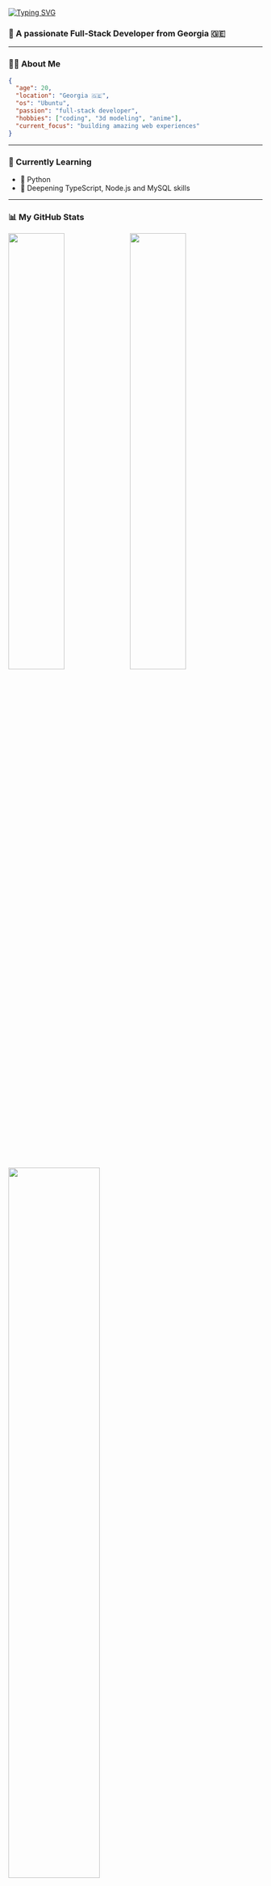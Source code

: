 [![Typing SVG](https://readme-typing-svg.demolab.com?lines=Hi+%F0%9F%91%8B,+I%E2%80%99m+<tspan+fill%3D%22%23ff69b4%22>Nika</tspan>\&center=true\&size=25\&font=Fira+Code\&pause=1000\&color=ffffff)](https://git.io/typing-svg)

<h3 align="left">🚀 A passionate Full-Stack Developer from Georgia 🇬🇪</h3>

---

### 👨‍💻 About Me

```json
{
  "age": 20,
  "location": "Georgia 🇬🇪",
  "os": "Ubuntu",
  "passion": "full-stack developer",
  "hobbies": ["coding", "3d modeling", "anime"],
  "current_focus": "building amazing web experiences"
}
```

---

### 🌱 Currently Learning

* 🐍 Python
* 🚧 Deepening TypeScript, Node.js and MySQL skills

---

### 📊 My GitHub Stats

<p align="left">
  <img src="https://github-readme-stats.vercel.app/api?username=yopblip&show_icons=true&theme=radical&hide_border=true" width="47%"/>
  <img src="https://github-readme-stats.vercel.app/api/top-langs/?username=yopblip&layout=compact&theme=radical&hide_border=true" width="47%"/>
</p>

<p align="left">
  <img src="https://github-readme-streak-stats.herokuapp.com/?user=yopblip&theme=radical&hide_border=true" width="60%"/>
</p>

---

### 🛠️ Tech Stack & Tools

<p align="left">
  <img src="https://skillicons.dev/icons?i=html,css,js,ts,react,nodejs,express,git,bootstrap,mysql,python,linux,ubuntu,vscode,figma" />
</p>

**Frontend:** React, TypeScript, HTML5, CSS3, Bootstrap
**Backend:** Node.js, Express.js, MySQL
**Tools:** Git, VS Code
**Learning:** Python

---

### 🎨 Creative Side

* **3D Artist** - Creating digital art and 3D models → [DeviantArt Profile](https://deviantart.com/yopblip)
* **Anime Enthusiast** - Love watching anime and Japanese animation

---

### 🚀 What I’m Working On

* Building responsive web applications with React & TypeScript
* Learning Python programming
* Creating 3D art and digital models

---

### 📈 GitHub Activity

<p align="left">
  <img src="https://github-readme-activity-graph.vercel.app/graph?username=yopblip&theme=redical&hide_border=true&bg_color=0d1117" width="100%"/>
</p>

![Snake animation](https://github.com/yopblip/yopblip/blob/output/github-contribution-grid-snake.svg)

---

<div align="center">
  <img src="https://komarev.com/ghpvc/?username=yopblip&style=flat-square&color=ff3068" alt="Profile Views"/>
</div>

<div align="center">
  <i>✨ "Building the future, one line of code at a time" ✨</i>
</div>
